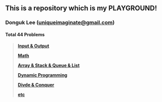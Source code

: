 ## This is a repository which is my PLAYGROUND!
### Donguk Lee (uniqueimaginate@gmail.com)

#### Total 44 Problems

> [**Input & Output**](IO/IO.md)
>
> [**Math**](Math/Math.md)
>
> [**Array & Stack & Queue & List**](Arr&Stck&Que&Lst/Arr&Stck&Que&Lst.md)
>
> [**Dynamic Programming**](DP/DP.md)
>
> [**Divde & Conquer**](Div&Conq/Div&Conq.md)
>
> [**etc**](etc/etc.md)
